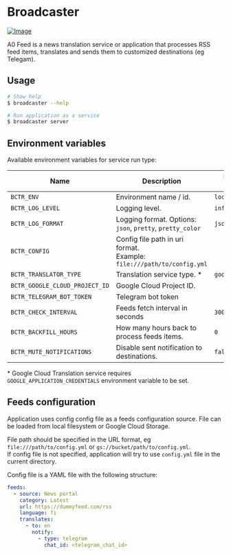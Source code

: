 # Broadcaster

[![Image](https://github.com/dlampsi/broadcaster/actions/workflows/image.yml/badge.svg)](https://github.com/dlampsi/broadcaster/actions/workflows/image.yml)

A0 Feed is a news translation service or application that processes RSS feed items, translates and sends them to customized destinations (eg Telegam).

## Usage

```bash
# Show help
$ broadcaster --help

# Run application as a service
$ broadcaster server
```

## Environment variables

Available environment variables for service run type:

| Name | Description | Default value |
| ---- | ----------- | ------------- |
| `BCTR_ENV` | Environment name / id. | `local` |
| `BCTR_LOG_LEVEL` | Logging level. | `info` |
| `BCTR_LOG_FORMAT` | Logging format. Options: `json`, `pretty`, `pretty_color` | `json` |
| `BCTR_CONFIG` | Config file path in uri format.<br>Example: `file:///path/to/config.yml` | |
| `BCTR_TRANSLATOR_TYPE` | Translation service type. * | `google_cloud` |
| `BCTR_GOOGLE_CLOUD_PROJECT_ID` | Google Cloud Project ID. | |
| `BCTR_TELEGRAM_BOT_TOKEN` | Telegram bot token |  |
| `BCTR_CHECK_INTERVAL` | Feeds fetch interval in seconds | `300` |
| `BCTR_BACKFILL_HOURS` | How many hours back to process feeds items. | `0` |
| `BCTR_MUTE_NOTIFICATIONS` | Disable sent notification to destinations. | `false` |

\* Google Cloud Translation service requires `GOOGLE_APPLICATION_CREDENTIALS` environment variable to be set.

## Feeds configuration

Application uses config config file as a feeds configuration source. File can be loaded from local filesystem or Google Cloud Storage.

File path should be specified in the URL format, eg `file:///path/to/config.yml` or `gs://bucket/path/to/config.yml`. <br>
If config file is not specified, application will try to use `config.yml` file in the current directory.

Config file is a YAML file with the following structure:

```yaml
feeds:
  - source: News portal
    category: Latest
    url: https://dummyfeed.com/rss
    language: fi
    translates:
      - to: en
        notify:
          - type: telegram
            chat_id: <telegram_chat_id>
```
